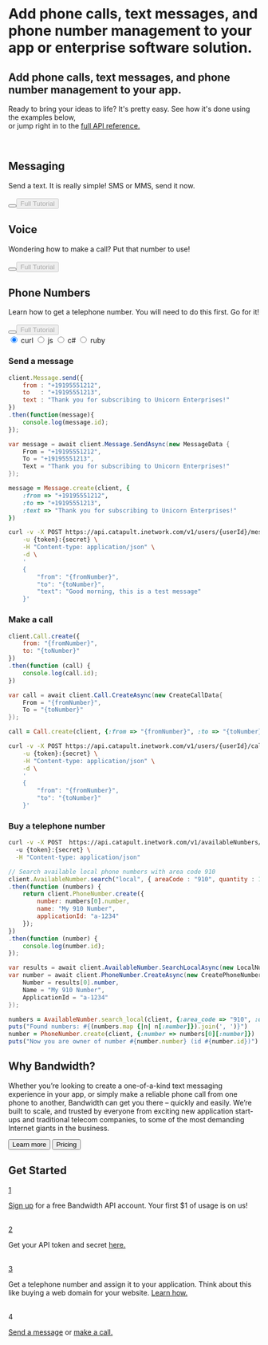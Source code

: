 <div id="hero">
  <h1 class="remove4mobile">Add phone calls, text messages, and phone number management to your app or enterprise software solution.</h1>
  <h2 class="mobileShow">Add phone calls, text messages, and phone number management to your app.</h2>
  <p>Ready to bring your ideas to life? It's pretty easy. See how it's done using the examples below,<span class="remove4mobile"><br></span> or jump right in to the <a href="http://dev.bandwidth.com/ap-docs/methods/restApi.html">full API reference.</a></p><br>
  <div class="cardsContainer">
    <div id="smscard" class="devCards sms active">
      <h2><i class="icons8-sms" style="font-size: 21px"></i> <span class="remove4mobile">Messaging</span></h2>
      <span class="remove4mobile">Send a text. It is really simple! SMS or MMS, send it now.
      <br><br></span><button class="iconic-button iconic-small" id="smsexpand"><i class="icons8-expand-arrow"></i></button><a href="/howto/sendSMSMMS.html" class="aimg"><button class="fulltut medium" id="smsfulltut" disabled>Full Tutorial</button></a>
    </div><div id="voicecard" class="devCards voice">
      <h2><i class="icons8-phone" style="font-size: 17px"></i> <span class="remove4mobile">Voice</span></h2>
      <span class="remove4mobile">Wondering how to make a call? Put that number to use!
      <br><br></span><button class="iconic-button iconic-small" id="voiceexpand"><i class="icons8-expand-arrow"></i></button><a href="/howto/outboundCall.html" class="aimg"><button class="fulltut medium" id="voicefulltut" disabled>Full Tutorial</button></a>
    </div><div id="pncard"class="devCards pn">
      <h2><i class="icons8-hashtag" style="font-size: 21px"></i> <span class="remove4mobile">Phone Numbers</span></h2>
      <span class="remove4mobile">Learn how to get a telephone number. You will need to do this first. Go for it!
      <br><br></span><button class="iconic-button iconic-small" id="pnexpand"><i class="icons8-expand-arrow"></i></button><a href="/howto/buytn.html" class="aimg"><button class="fulltut medium" id="pnfulltut" disabled>Full Tutorial</button></a>
    </div>
  </div>
</div>

<div class="languageselector">
      <div class="radio-group clearfix">
          <input type="radio" name="basic-options" value="four" id="radio-four" class="lang-bash trigger" data-rel="lang-bash" checked />
          <label for="radio-four"><span>curl</span></label>
          <input type="radio" name="basic-options" value="one" id="radio-one" class="lang-js trigger" data-rel="lang-js"/>
          <label for="radio-one"><span>js</span></label>
          <input type="radio" name="basic-options" value="two" id="radio-two" class="lang-csharp trigger" data-rel="lang-csharp"/>
          <label for="radio-two"><span>c#</span></label>
          <input type="radio" name="basic-options" value="three" id="radio-three" class="lang-ruby trigger" data-rel="lang-ruby"/>
          <label for="radio-three"><span>ruby</span></label>
      </div>
   </div>

<div class="divider"></div>

### Send a message

```js
client.Message.send({
    from : "+19195551212",
    to   : "+19195551213",
    text : "Thank you for subscribing to Unicorn Enterprises!"
})
.then(function(message){
    console.log(message.id);
});
```

```csharp
var message = await client.Message.SendAsync(new MessageData {
    From = "+19195551212",
    To = "+19195551213",
    Text = "Thank you for subscribing to Unicorn Enterprises!"
});
```

```ruby
message = Message.create(client, {
    :from => "+19195551212",
    :to => "+19195551213",
    :text => "Thank you for subscribing to Unicorn Enterprises!"
})
```

```bash
curl -v -X POST https://api.catapult.inetwork.com/v1/users/{userId}/messages \
    -u {token}:{secret} \
    -H "Content-type: application/json" \
    -d \
    '
    {
        "from": "{fromNumber}",
        "to": "{toNumber}",
        "text": "Good morning, this is a test message"
    }'
```

### Make a call

```js
client.Call.create({
    from: "{fromNumber}",
    to: "{toNumber}"
})
.then(function (call) {
    console.log(call.id);
})
```

```csharp
var call = await client.Call.CreateAsync(new CreateCallData{
    From = "{fromNumber}",
    To = "{toNumber}"
});
```

```ruby
call = Call.create(client, {:from => "{fromNumber}", :to => "{toNumber}"})
```

```bash
curl -v -X POST https://api.catapult.inetwork.com/v1/users/{userId}/calls \
    -u {token}:{secret} \
    -H "Content-type: application/json" \
    -d \
    '
    {
        "from": "{fromNumber}",
        "to": "{toNumber}"
    }'
```

### Buy a telephone number

```bash
curl -v -X POST  https://api.catapult.inetwork.com/v1/availableNumbers/local?city=Cary&state=NC&quantity=2 \
  -u {token}:{secret} \
  -H "Content-type: application/json"
```

```js
// Search available local phone numbers with area code 910
client.AvailableNumber.search("local", { areaCode : "910", quantity : 1 })
.then(function (numbers) {
    return client.PhoneNumber.create({
        number: numbers[0].number,
        name: "My 910 Number",
        applicationId: "a-1234"
    });
})
.then(function (number) {
    console.log(number.id);
});
```

```csharp
var results = await client.AvailableNumber.SearchLocalAsync(new LocalNumberQuery{ AreaCode = "910", Quantity = 1});
var number = await client.PhoneNumber.CreateAsync(new CreatePhoneNumberData {
    Number = results[0].number,
    Name = "My 910 Number",
    ApplicationId = "a-1234"
});
```

```ruby
numbers = AvailableNumber.search_local(client, {:area_code => "910", :quantity => 1})
puts("Found numbers: #{(numbers.map {|n| n[:number]}).join(', ')}")
number = PhoneNumber.create(client, {:number => numbers[0][:number]})
puts("Now you are owner of number #{number.number} (id #{number.id})")
```

<div class="why">
  <h2>Why Bandwidth?</h2>
  <p>Whether you’re looking to create a one-of-a-kind text messaging experience in your app, or simply make a reliable phone call from one phone to another, Bandwidth can get you there – quickly and easily. We’re built to scale, and trusted by everyone from exciting new application start-ups and traditional telecom companies, to some of the most demanding Internet giants in the business.
  </p>
  <a href="http://www.bandwidth.com/resources/tip-sheet-why-bandwidths-apis-are-better/"><button class="medium hover-go right">Learn more</button></a>
  <a href="http://www.bandwidth.com/pricing/"><button class="medium hover-go right light secondary">Pricing</button></a>
</div>
<div class="getStarted">
  <h2>Get Started</h2>
  <div class="numArea">
    <a href="https://catapult.inetwork.com/portal/signup"><span class="number">1</span></a>
  </div>
  <div class="textArea">
    <p><a href="https://catapult.inetwork.com/portal/signup">Sign up</a> for a free Bandwidth API account. Your first $1 of usage is on us!</p>
  </div>
  <br>
  <div class="numArea">
    <a href="/security.html"><span class="number">2</span></a>
  </div>
  <div class="textArea">
    <p>Get your API token and secret <a href="/security.html">here.</a></p>
  </div>
  <br>
  <div class="numArea">
    <a href="/howto/buytn.html"><span class="number">3</span></a>
  </div>
  <div class="textArea">
    <p>Get a telephone number and assign it to your application. Think about this like buying a web domain for your website. <a href="/howto/buytn.html">Learn how.</a></p>
  </div>
  <br>
  <div class="numArea">
    <span class="number">4</span>
  </div>
  <div class="textArea">
    <p><a href="/howto/sendSMSMMS.html">Send a message</a> or <a href="/howto/outboundCall.html">make a call.</a></p>
  </div>
</div>

<script src="https://ajax.googleapis.com/ajax/libs/jquery/3.1.0/jquery.min.js"></script>
<script>
$(document).ready(function landing(){

  if ($(window).width() >= 980) {
  // Adding classes for sms, voice and pns
  $('#send-a-message').nextUntil('h3').addClass('smstut');
  $('#send-a-message').addClass('smstut');
  $('#make-a-call').nextUntil('h3').addClass('voicetut');
  $('#make-a-call').addClass('voicetut');
  $('#buy-a-telephone-number').nextUntil('div').addClass('pntut');
  $('#buy-a-telephone-number').addClass('pntut');

  // Access to parent div on this page only
  $('#hero').parent().addClass('landingpage');

  // Setting default language
  $('.lang-bash').parent().addClass('active');

  // Toggle between languages
  $('code').not('.lang-bash').parent().hide();
  $('.trigger').click(function() {
      $('code').parent().removeClass('active');
      $('.' + $(this).data('rel')).parent().addClass('active');

      if ($('#voicecard').hasClass('active')){
        $('pre').hide();
        $('.voicetut.active').show();
      }
      if ($('#smscard').hasClass('active')){
        $('pre').hide();
        $('.smstut.active').show();
      } else if ($('#pncard').hasClass('active')){
        $('pre').hide();
        $('.pntut.active').show();
      }
  });

  // Showing proper code sample or sms, voice and pns
  var tuts = $('.voicetut, .smstut, .pntut');

  tuts.hide();

  // Disable buttons on cards that are inactive
  $('.devCards.active').find('.fulltut').prop("disabled",false);

  $('#smsexpand').click(function(){
      $('pre').hide();
      $('.smstut.active').show();
      $('.devCards').removeClass('active');
      $(this).parent().addClass('active');
      $('.devCards').find('.fulltut').prop("disabled",true);
      $('.devCards.active').find('.fulltut').prop("disabled",false);
  });
  $('#voiceexpand').click(function(){
      $('pre').hide();
      $('.voicetut.active').show();
      $('.devCards').removeClass('active');
      $(this).parent().addClass('active');
      $('.devCards').find('.fulltut').prop("disabled",true);
      $('.devCards.active').find('.fulltut').prop("disabled",false);
  });

  $('#pnexpand').click(function(){
      $('pre').hide();
      $('.pntut.active').show();
      $('.devCards').removeClass('active');
      $(this).parent().addClass('active');
      $('.devCards').find('.fulltut').prop("disabled",true);
      $('.devCards.active').find('.fulltut').prop("disabled",false);
  });
  $('.smstut.active').show();
  } else {
    // Adding classes for sms, voice and pns
    $('#send-a-message').nextUntil('h3').addClass('smstut');
    $('#send-a-message').addClass('smstut');
    $('#make-a-call').nextUntil('h3').addClass('voicetut');
    $('#make-a-call').addClass('voicetut');
    $('#buy-a-telephone-number').nextUntil('div').addClass('pntut');
    $('#buy-a-telephone-number').addClass('pntut');

    // Access to parent div on this page only
    $('#hero').parent().addClass('landingpage');

    // Setting default language
    $('.lang-bash').parent().addClass('active');

    // Toggle between languages
    $('code').not('.lang-bash').parent().hide();
    $('.trigger').click(function() {
        $('code').parent().removeClass('active');
        $('.' + $(this).data('rel')).parent().addClass('active');

        if ($('#voicecard').hasClass('active')){
          $('pre').hide();
          $('.voicetut.active').show();
        }
        if ($('#smscard').hasClass('active')){
          $('pre').hide();
          $('.smstut.active').show();
        } else if ($('#pncard').hasClass('active')){
          $('pre').hide();
          $('.pntut.active').show();
        }
    });

    // Showing proper code sample or sms, voice and pns
    var tuts = $('.voicetut, .smstut, .pntut');

    tuts.hide();

    // Disable buttons on cards that are inactive
    $('.devCards.active').find('.fulltut').prop("disabled",false);

    $('#smscard').click(function(){
        $('pre').hide();
        $('.smstut.active').show();
        $('.devCards').removeClass('active');
        $(this).addClass('active');
        $('.devCards').find('.fulltut').prop("disabled",true);
        $('.devCards.active').find('.fulltut').prop("disabled",false);
    });
    $('#voicecard').click(function(){
        $('pre').hide();
        $('.voicetut.active').show();
        $('.devCards').removeClass('active');
        $(this).addClass('active');
        $('.devCards').find('.fulltut').prop("disabled",true);
        $('.devCards.active').find('.fulltut').prop("disabled",false);
    });

    $('#pncard').click(function(){
        $('pre').hide();
        $('.pntut.active').show();
        $('.devCards').removeClass('active');
        $(this).addClass('active');
        $('.devCards').find('.fulltut').prop("disabled",true);
        $('.devCards.active').find('.fulltut').prop("disabled",false);
    });
    $('.smstut.active').show();
  }
});
</script>
